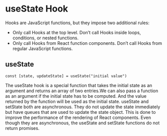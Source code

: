 # useState Hook

Hooks are JavaScript functions, but they impose two additional rules:

- Only call Hooks at the top level. Don’t call Hooks inside loops, conditions, or nested functions.
- Only call Hooks from React function components. Don’t call Hooks from regular JavaScript functions.

## useState

`const [state, updateState] = useState("initial value")`

The useState hook is a special function that takes the initial state as an argument and returns an array of two entries.We can also pass a function as an argument if the initial state has to be computed. And the value returned by the function will be used as the initial state.
useState and setState both are asynchronous. They do not update the state immediately but have queues that are used to update the state object. This is done to improve the performance of the rendering of React components. Even though they are asynchronous, the useState and setState functions do not return promises.
